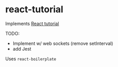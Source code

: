 # react-tutorial

Implements [React tutorial](https://facebook.github.io/react/docs/tutorial.html)

TODO:
* Implement w/ web sockets (remove setInterval)
* add Jest

Uses `react-boilerplate`
